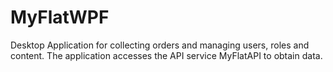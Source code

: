 # MyFlatWPF
Desktop Application for collecting orders and managing users, roles and content. 
The application accesses the API service MyFlatAPI to obtain data.
